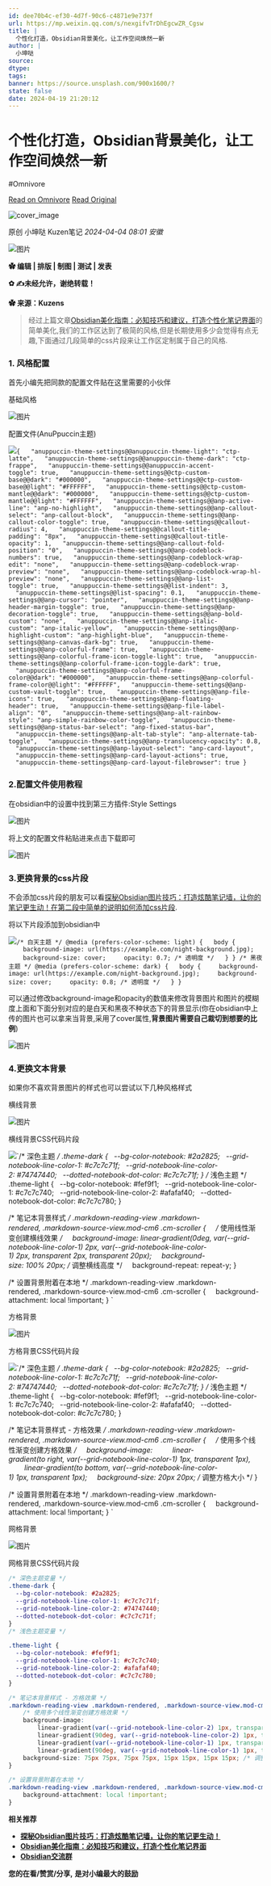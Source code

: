 ```yaml
---
id: dee70b4c-ef30-4d7f-90c6-c4871e9e737f
url: https://mp.weixin.qq.com/s/nexgifvTrDhEgcwZR_Cgsw
title: |
  个性化打造，Obsidian背景美化，让工作空间焕然一新
author: |
  小坤哒
source: 
dtype: 
tags: 
banner: https://source.unsplash.com/900x1600/?
state: false
date: 2024-04-19 21:20:12
---
```



# 个性化打造，Obsidian背景美化，让工作空间焕然一新
#Omnivore

[Read on Omnivore](https://omnivore.app/me/https-mp-weixin-qq-com-s-nexgifv-tr-dh-egcw-zr-cgsw-18ef683a4fd)
[Read Original](https://mp.weixin.qq.com/s/nexgifvTrDhEgcwZR_Cgsw)

![cover_image](https://proxy-prod.omnivore-image-cache.app/0x0,sTWiQyC13v2w48a4bVLRyHzc597Bj-aaHxpXvXqyeEUA/https://mmbiz.qpic.cn/mmbiz_jpg/iaZZS5ScMsTEYrApqsNC3JfP0sZ32K7jThlMZzn3smWC8xFHKSDDsiakJic8vIauib4ItUWCug8HIWjnaRlZXUBgLg/0?wx_fmt=jpeg) 

原创 小坤哒  Kuzen笔记 _2024-04-04 08:01_ _安徽_ 

![图片](https://proxy-prod.omnivore-image-cache.app/0x0,sWPtCJjDwK9YGUzX0qtvfla1pcEeErKZbChGxZKs0NB4/https://mmbiz.qpic.cn/mmbiz_gif/iaZZS5ScMsTF502MW8ekGJp2P2ete17ccbt1NmPMzRANicTb11RSWryA2T1p8J4KWFtKmiaic6tWqvMtSOVFletFmg/640?wx_fmt=gif&from=appmsg)

**✿ 编辑 | 排版 | 制图 | 测试 | 发表**

**✿ ✍未经允许，谢绝转载！**

**✿ 来源：Kuzens**

> 经过上篇文章[Obsidian美化指南：必知技巧和建议，打造个性化笔记界面](http://mp.weixin.qq.com/s?%5F%5Fbiz=MzAxMTI5ODkwNA==&mid=2247500780&idx=1&sn=930cf8a49bdb8aba5a99bd66081043ae&chksm=9b41b2dbac363bcd8866fc1b4681b73e0c99108a4770fb127ec7d4c57fcc10234b0c643705b0&scene=21#wechat%5Fredirect)的简单美化,我们的工作区达到了极简的风格,但是长期使用多少会觉得有点无趣,下面通过几段简单的css片段来让工作区定制属于自己的风格.

### 1\. 风格配置

首先小编先把同款的配置文件贴在这里需要的小伙伴

基础风格  

![图片](https://proxy-prod.omnivore-image-cache.app/0x0,s7BrZ-2hQ3Xxs3fN8W8Q_4odjrdx5khs2tV_s595iKpU/https://mmbiz.qpic.cn/mmbiz_png/iaZZS5ScMsTEYrApqsNC3JfP0sZ32K7jTPjFZFx3fr5bCbKtutoh8NneBxk1VRxphicjZbmcPGaib5te6Xw2m6n7g/640?wx_fmt=png&from=appmsg)

配置文件(AnuPpuccin主题)

![](https://proxy-prod.omnivore-image-cache.app/0x0,sXdDVAEq0F0WPivdzMP96r5yNDrK7HXbt0SN4bSB1Wl8/https://mmbiz.qpic.cn/mmbiz_svg/7SPO0mRJt6BtwT88Lb0bqtibNNDPCndmOdvQiccibicyibyW2shYf1MoS5qvvV2NicCCm22syvlK7IcEK8WbT1VEmicrAlcrOyQmKfy/640?wx_fmt=svg&from=appmsg)`{
  "anuppuccin-theme-settings@@anuppuccin-theme-light": "ctp-latte",
  "anuppuccin-theme-settings@@anuppuccin-theme-dark": "ctp-frappe",
  "anuppuccin-theme-settings@@anuppuccin-accent-toggle": true,
  "anuppuccin-theme-settings@@ctp-custom-base@@dark": "#000000",
  "anuppuccin-theme-settings@@ctp-custom-base@@light": "#FFFFFF",
  "anuppuccin-theme-settings@@ctp-custom-mantle@@dark": "#000000",
  "anuppuccin-theme-settings@@ctp-custom-mantle@@light": "#FFFFFF",
  "anuppuccin-theme-settings@@anp-active-line": "anp-no-highlight",
  "anuppuccin-theme-settings@@anp-callout-select": "anp-callout-block",
  "anuppuccin-theme-settings@@anp-callout-color-toggle": true,
  "anuppuccin-theme-settings@@callout-radius": 4,
  "anuppuccin-theme-settings@@callout-title-padding": "8px",
  "anuppuccin-theme-settings@@callout-title-opacity": 1,
  "anuppuccin-theme-settings@@anp-callout-fold-position": "0",
  "anuppuccin-theme-settings@@anp-codeblock-numbers": true,
  "anuppuccin-theme-settings@@anp-codeblock-wrap-edit": "none",
  "anuppuccin-theme-settings@@anp-codeblock-wrap-preview": "none",
  "anuppuccin-theme-settings@@anp-codeblock-wrap-hl-preview": "none",
  "anuppuccin-theme-settings@@anp-list-toggle": true,
  "anuppuccin-theme-settings@@list-indent": 3,
  "anuppuccin-theme-settings@@list-spacing": 0.1,
  "anuppuccin-theme-settings@@anp-cursor": "pointer",
  "anuppuccin-theme-settings@@anp-header-margin-toggle": true,
  "anuppuccin-theme-settings@@anp-decoration-toggle": true,
  "anuppuccin-theme-settings@@anp-bold-custom": "none",
  "anuppuccin-theme-settings@@anp-italic-custom": "anp-italic-yellow",
  "anuppuccin-theme-settings@@anp-highlight-custom": "anp-highlight-blue",
  "anuppuccin-theme-settings@@anp-canvas-dark-bg": true,
  "anuppuccin-theme-settings@@anp-colorful-frame": true,
  "anuppuccin-theme-settings@@anp-colorful-frame-icon-toggle-light": true,
  "anuppuccin-theme-settings@@anp-colorful-frame-icon-toggle-dark": true,
  "anuppuccin-theme-settings@@anp-colorful-frame-color@@dark": "#000000",
  "anuppuccin-theme-settings@@anp-colorful-frame-color@@light": "#FFFFFF",
  "anuppuccin-theme-settings@@anp-custom-vault-toggle": true,
  "anuppuccin-theme-settings@@anp-file-icons": true,
  "anuppuccin-theme-settings@@anp-floating-header": true,
  "anuppuccin-theme-settings@@anp-file-label-align": "0",
  "anuppuccin-theme-settings@@anp-alt-rainbow-style": "anp-simple-rainbow-color-toggle",
  "anuppuccin-theme-settings@@anp-status-bar-select": "anp-fixed-status-bar",
  "anuppuccin-theme-settings@@anp-alt-tab-style": "anp-alternate-tab-toggle",
  "anuppuccin-theme-settings@@anp-translucency-opacity": 0.8,
  "anuppuccin-theme-settings@@anp-layout-select": "anp-card-layout",
  "anuppuccin-theme-settings@@anp-card-layout-actions": true,
  "anuppuccin-theme-settings@@anp-card-layout-filebrowser": true
}
`

### 2.配置文件使用教程

在obsidian中的设置中找到第三方插件:Style Settings  

![图片](https://proxy-prod.omnivore-image-cache.app/0x0,smK--2Nn6Ml7LiRK8uor6nEZnOZoGM79tANejUarmArk/https://mmbiz.qpic.cn/mmbiz_png/iaZZS5ScMsTEYrApqsNC3JfP0sZ32K7jT6f0dKyEC415MCn8OPOewNn98gkErqbk5QELJI8yv66ZRSIjJV5YOLg/640?wx_fmt=png&from=appmsg)

将上文的配置文件粘贴进来点击下载即可

![图片](https://proxy-prod.omnivore-image-cache.app/0x0,sDwVkbBTVnVa_DAfDSqjeIuOOywlck9Wrzl4IPj4GJ88/https://mmbiz.qpic.cn/mmbiz_png/iaZZS5ScMsTEYrApqsNC3JfP0sZ32K7jTya2dBM9IjjPf9uwKicR9aNfwg289j6LwAAtG9V8daiacooiaJ8gdglrtA/640?wx_fmt=png&from=appmsg)

### 3.更换背景的css片段

不会添加css片段的朋友可以看[探秘Obsidian图片技巧：打造炫酷笔记墙，让你的笔记更生动！在第二段中简单的说明如何添加css片段](http://mp.weixin.qq.com/s?%5F%5Fbiz=MzAxMTI5ODkwNA==&mid=2247500842&idx=1&sn=0ab0520fed9767d8d4aabb868fa71534&chksm=9b41b51dac363c0bc34a1bac68cacd82674ea57804069c3e31fadd298219e702cfe22ee4ba7a&scene=21#wechat%5Fredirect).

将以下片段添加到obsidian中

![](https://proxy-prod.omnivore-image-cache.app/0x0,sXdDVAEq0F0WPivdzMP96r5yNDrK7HXbt0SN4bSB1Wl8/https://mmbiz.qpic.cn/mmbiz_svg/7SPO0mRJt6BtwT88Lb0bqtibNNDPCndmOdvQiccibicyibyW2shYf1MoS5qvvV2NicCCm22syvlK7IcEK8WbT1VEmicrAlcrOyQmKfy/640?wx_fmt=svg&from=appmsg)`/* 白天主题 */
@media (prefers-color-scheme: light) {
  body {
    background-image: url(https://example.com/night-background.jpg);
    background-size: cover;
    opacity: 0.7; /* 透明度 */
  }
}
/* 黑夜主题 */
@media (prefers-color-scheme: dark) {
  body {
    background-image: url(https://example.com/night-background.jpg);
    background-size: cover;
    opacity: 0.8; /* 透明度 */
  }
}
`

可以通过修改background-image和opacity的数值来修改背景图片和图片的模糊度上面和下面分别对应的是白天和黑夜不种状态下的背景显示(你在obsidian中上传的图片也可以拿来当背景,采用了cover属性,**背景图片需要自己裁切到想要的比例**)

![图片](https://proxy-prod.omnivore-image-cache.app/0x0,s9ChdFQVtHaRld07iiqEVe60aXd9pdXoQJos0TKRV8CM/https://mmbiz.qpic.cn/mmbiz_png/iaZZS5ScMsTEYrApqsNC3JfP0sZ32K7jT3m21tV6Xa5ruUjQNNib2BBYdpbhD0MAH7ksopMQ6Zh2EJDdjngibZg7Q/640?wx_fmt=png&from=appmsg)

### 4.更换文本背景

如果你不喜欢背景图片的样式也可以尝试以下几种风格样式  

横线背景  

![图片](https://proxy-prod.omnivore-image-cache.app/0x0,slX6HgzMs1uq_i3hJF-hKwv7TMoKZJf0ZOZH6PM-t1VE/https://mmbiz.qpic.cn/mmbiz_png/iaZZS5ScMsTEYrApqsNC3JfP0sZ32K7jTWwibibJp2Al0KOM8t4d6kEj4Bp6oMbHFQEC6IPKblLNg00ib6oa541TiaA/640?wx_fmt=png&from=appmsg)

横线背景CSS代码片段

![](https://proxy-prod.omnivore-image-cache.app/0x0,sXdDVAEq0F0WPivdzMP96r5yNDrK7HXbt0SN4bSB1Wl8/https://mmbiz.qpic.cn/mmbiz_svg/7SPO0mRJt6BtwT88Lb0bqtibNNDPCndmOdvQiccibicyibyW2shYf1MoS5qvvV2NicCCm22syvlK7IcEK8WbT1VEmicrAlcrOyQmKfy/640?wx_fmt=svg&from=appmsg)`/* 深色主题 */
.theme-dark {
  --bg-color-notebook: #2a2825;
  --grid-notebook-line-color-1: #c7c7c71f;
  --grid-notebook-line-color-2: #74747440;
  --dotted-notebook-dot-color: #c7c7c71f;
}
/* 浅色主题 */
.theme-light {
  --bg-color-notebook: #fef9f1;
  --grid-notebook-line-color-1: #c7c7c740;
  --grid-notebook-line-color-2: #afafaf40;
  --dotted-notebook-dot-color: #c7c7c780;
}

/* 笔记本背景样式 */
.markdown-reading-view .markdown-rendered, .markdown-source-view.mod-cm6 .cm-scroller {
    /* 使用线性渐变创建横线效果 */
    background-image: linear-gradient(0deg, var(--grid-notebook-line-color-1) 2px, var(--grid-notebook-line-color-1) 2px, transparent 2px, transparent 20px);
    background-size: 100% 20px; /* 调整横线高度 */
    background-repeat: repeat-y;
}

/* 设置背景附着在本地 */
.markdown-reading-view .markdown-rendered, .markdown-source-view.mod-cm6 .cm-scroller {
    background-attachment: local !important;
}
`

方格背景  

![图片](https://proxy-prod.omnivore-image-cache.app/0x0,sLTOKwZIWa8ZLqCYAXY6-ut8y1-YUGZMoZuE-jM9267I/https://mmbiz.qpic.cn/mmbiz_png/iaZZS5ScMsTEYrApqsNC3JfP0sZ32K7jTBVQfcvkwEE3jmVibK7UUfuSnOYeBmibrPRMGQD6LK2Nq8DVv34XIBN3Q/640?wx_fmt=png&from=appmsg)

方格背景CSS代码片段  

![](https://proxy-prod.omnivore-image-cache.app/0x0,sXdDVAEq0F0WPivdzMP96r5yNDrK7HXbt0SN4bSB1Wl8/https://mmbiz.qpic.cn/mmbiz_svg/7SPO0mRJt6BtwT88Lb0bqtibNNDPCndmOdvQiccibicyibyW2shYf1MoS5qvvV2NicCCm22syvlK7IcEK8WbT1VEmicrAlcrOyQmKfy/640?wx_fmt=svg&from=appmsg)`/* 深色主题 */
.theme-dark {
  --bg-color-notebook: #2a2825;
  --grid-notebook-line-color-1: #c7c7c71f;
  --grid-notebook-line-color-2: #74747440;
  --dotted-notebook-dot-color: #c7c7c71f;
}
/* 浅色主题 */
.theme-light {
  --bg-color-notebook: #fef9f1;
  --grid-notebook-line-color-1: #c7c7c740;
  --grid-notebook-line-color-2: #afafaf40;
  --dotted-notebook-dot-color: #c7c7c780;
}

/* 笔记本背景样式 - 方格效果 */
.markdown-reading-view .markdown-rendered, .markdown-source-view.mod-cm6 .cm-scroller {
    /* 使用多个线性渐变创建方格效果 */
    background-image: 
        linear-gradient(to right, var(--grid-notebook-line-color-1) 1px, transparent 1px),
        linear-gradient(to bottom, var(--grid-notebook-line-color-1) 1px, transparent 1px);
    background-size: 20px 20px; /* 调整方格大小 */
}

/* 设置背景附着在本地 */
.markdown-reading-view .markdown-rendered, .markdown-source-view.mod-cm6 .cm-scroller {
    background-attachment: local !important;
}
`

网格背景

![图片](https://proxy-prod.omnivore-image-cache.app/0x0,sQG412fJFqop_XNyQOSLdcc6vDH7SPV43OWvzxc0NQhU/https://mmbiz.qpic.cn/mmbiz_png/iaZZS5ScMsTEYrApqsNC3JfP0sZ32K7jTaJNjiageRqgg9Libuib8iaaUx4jdKhVGicuUttbLeWicFkKwyXicjEHsicPTHw/640?wx_fmt=png&from=appmsg)  

网格背景CSS代码片段  

```css
/* 深色主题变量 */
.theme-dark {
  --bg-color-notebook: #2a2825;
  --grid-notebook-line-color-1: #c7c7c71f;
  --grid-notebook-line-color-2: #74747440;
  --dotted-notebook-dot-color: #c7c7c71f;
}
/* 浅色主题变量 */

.theme-light {
  --bg-color-notebook: #fef9f1;
  --grid-notebook-line-color-1: #c7c7c740;
  --grid-notebook-line-color-2: #afafaf40;
  --dotted-notebook-dot-color: #c7c7c780;
}

/* 笔记本背景样式 - 方格效果 */
.markdown-reading-view .markdown-rendered, .markdown-source-view.mod-cm6 .cm-scroller {
    /* 使用多个线性渐变创建方格效果 */
    background-image: 
        linear-gradient(var(--grid-notebook-line-color-2) 1px, transparent 0),
        linear-gradient(90deg, var(--grid-notebook-line-color-2) 1px, transparent 0),
        linear-gradient(var(--grid-notebook-line-color-1) 1px, transparent 0),
        linear-gradient(90deg, var(--grid-notebook-line-color-1) 1px, transparent 0);
    background-size: 75px 75px, 75px 75px, 15px 15px, 15px 15px; /* 调整方格大小 */
}

/* 设置背景附着在本地 */
.markdown-reading-view .markdown-rendered, .markdown-source-view.mod-cm6 .cm-scroller {
    background-attachment: local !important;
}

```

  
**相关推荐**

* **[探秘Obsidian图片技巧：打造炫酷笔记墙，让你的笔记更生动！](http://mp.weixin.qq.com/s?%5F%5Fbiz=MzAxMTI5ODkwNA==&mid=2247500842&idx=1&sn=0ab0520fed9767d8d4aabb868fa71534&chksm=9b41b51dac363c0bc34a1bac68cacd82674ea57804069c3e31fadd298219e702cfe22ee4ba7a&scene=21#wechat%5Fredirect)**
* **[Obsidian美化指南：必知技巧和建议，打造个性化笔记界面](http://mp.weixin.qq.com/s?%5F%5Fbiz=MzAxMTI5ODkwNA==&mid=2247500780&idx=1&sn=930cf8a49bdb8aba5a99bd66081043ae&chksm=9b41b2dbac363bcd8866fc1b4681b73e0c99108a4770fb127ec7d4c57fcc10234b0c643705b0&scene=21#wechat%5Fredirect)**
* [](http://mp.weixin.qq.com/s?%5F%5Fbiz=MzAxMTI5ODkwNA==&mid=2247500780&idx=2&sn=b655c99678d617cd60616ff75912aac6&chksm=9b41b2dbac363bcdffcd34119212f29100319883f22cf3b140f16bb6e845f6b3d7470b8eab16&scene=21#wechat%5Fredirect)[**Obsidian交流群**](http://mp.weixin.qq.com/s?%5F%5Fbiz=MzAxMTI5ODkwNA==&mid=2247500780&idx=2&sn=b655c99678d617cd60616ff75912aac6&chksm=9b41b2dbac363bcdffcd34119212f29100319883f22cf3b140f16bb6e845f6b3d7470b8eab16&scene=21#wechat%5Fredirect)

**您的在看/赞赏/分享,** **是对小编最大的鼓励**



